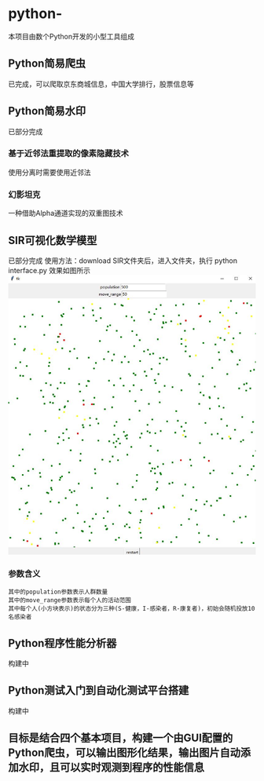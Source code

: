 # python- 
本项目由数个Python开发的小型工具组成 
## Python简易爬虫 
已完成，可以爬取京东商城信息，中国大学排行，股票信息等 
## Python简易水印 
已部分完成 
### 基于近邻法重提取的像素隐藏技术 
使用分离时需要使用近邻法 
### 幻影坦克
一种借助Alpha通道实现的双重图技术 

## SIR可视化数学模型 
已部分完成 
使用方法：download SIR文件夹后，进入文件夹，执行 python interface.py 
效果如图所示![interface](https://github.com/anfreshman/python-/blob/main/SIR/SIR_Interface.JPG) 
### 参数含义  
	其中的population参数表示人群数量
	其中的move_range参数表示每个人的活动范围
	其中每个人(小方块表示)的状态分为三种(S-健康，I-感染者，R-康复者)，初始会随机投放10名感染者
## Python程序性能分析器
构建中 
## Python测试入门到自动化测试平台搭建
构建中 
## 目标是结合四个基本项目，构建一个由GUI配置的Python爬虫，可以输出图形化结果，输出图片自动添加水印，且可以实时观测到程序的性能信息
